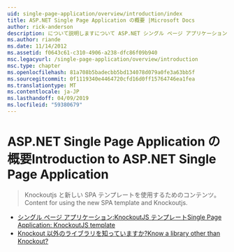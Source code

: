 ```yaml
---
uid: single-page-application/overview/introduction/index
title: ASP.NET Single Page Application の概要 |Microsoft Docs
author: rick-anderson
description: について説明しますについて ASP.NET シングル ページ アプリケーション ASP.NET シングル ページ アプリケーション (SPA) を使用して、重要なクライアント側 interacti を含むアプリケーションを構築できます.
ms.author: riande
ms.date: 11/14/2012
ms.assetid: f0643c61-c310-4906-a238-dfc86f09b940
msc.legacyurl: /single-page-application/overview/introduction
msc.type: chapter
ms.openlocfilehash: 81a708b5badecbb5bd134078d079a0fe3a63bb5f
ms.sourcegitcommit: 0f1119340e4464720cfd16d0ff15764746ea1fea
ms.translationtype: MT
ms.contentlocale: ja-JP
ms.lasthandoff: 04/09/2019
ms.locfileid: "59380679"
---
```

# <a name="introduction-to-aspnet-single-page-application"></a><span data-ttu-id="5359b-103">ASP.NET Single Page Application の概要</span><span class="sxs-lookup"><span data-stu-id="5359b-103">Introduction to ASP.NET Single Page Application</span></span>

> <span data-ttu-id="5359b-104">Knockoutjs と新しい SPA テンプレートを使用するためのコンテンツ。</span><span class="sxs-lookup"><span data-stu-id="5359b-104">Content for using the new SPA template and Knockoutjs.</span></span>


- [<span data-ttu-id="5359b-105">シングル ページ アプリケーション:KnockoutJS テンプレート</span><span class="sxs-lookup"><span data-stu-id="5359b-105">Single Page Application: KnockoutJS template</span></span>](knockoutjs-template.md)
- [<span data-ttu-id="5359b-106">Knockout 以外のライブラリを知っていますか?</span><span class="sxs-lookup"><span data-stu-id="5359b-106">Know a library other than Knockout?</span></span>](other-libraries.md)
